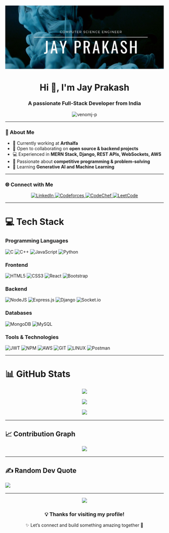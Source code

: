 ![logo](https://github.com/VENOMJ-P/VENOMJ-P/blob/master/Black%20White%20Modern%20Offline%20Twitch%20Banner.jpg)

<h1 align="center">Hi 👋, I'm Jay Prakash</h1>
<h3 align="center">A passionate Full-Stack Developer from India</h3>

<p align="center">
  <img src="https://komarev.com/ghpvc/?username=venomj-p&label=Profile%20views&color=0e75b6&style=flat" alt="venomj-p" />
</p>

---

### 🚀 About Me
- 🔭 Currently working at **Arthalfa**
- 👯 Open to collaborating on **open source & backend projects**
- 💻 Experienced in **MERN Stack, Django, REST APIs, WebSockets, AWS**
- 🎯 Passionate about **competitive programming & problem-solving**
- 🌱 Learning **Generative AI and Machine Learning**

---

### 🌐 Connect with Me  

<p align="center">
  <a href="https://linkedin.com/in/jay-prakash-0b0b371b2" target="_blank">
    <img src="https://img.shields.io/badge/LinkedIn-0A66C2?style=for-the-badge&logo=linkedin&logoColor=white" alt="LinkedIn"/>
  </a>
  <a href="https://codeforces.com/profile/venom_jp" target="_blank">
    <img src="https://img.shields.io/badge/Codeforces-445f9d?style=for-the-badge&logo=codeforces&logoColor=white" alt="Codeforces"/>
  </a>
  <a href="https://www.codechef.com/users/jay1234venom" target="_blank">
    <img src="https://img.shields.io/badge/CodeChef-5B4638?style=for-the-badge&logo=codechef&logoColor=white" alt="CodeChef"/>
  </a>
  <a href="https://leetcode.com/u/venommjp/" target="_blank">
    <img src="https://img.shields.io/badge/LeetCode-F89F1B?style=for-the-badge&logo=leetcode&logoColor=white" alt="LeetCode"/>
  </a>
</p>

---

# 💻 Tech Stack

### Programming Languages  
![C](https://img.shields.io/badge/c-%2300599C.svg?style=for-the-badge&logo=c&logoColor=white) 
![C++](https://img.shields.io/badge/c++-%2300599C.svg?style=for-the-badge&logo=c%2B%2B&logoColor=white) 
![JavaScript](https://img.shields.io/badge/javascript-%23323330.svg?style=for-the-badge&logo=javascript&logoColor=%23F7DF1E) 
![Python](https://img.shields.io/badge/python-3670A0?style=for-the-badge&logo=python&logoColor=ffdd54)

### Frontend  
![HTML5](https://img.shields.io/badge/html5-%23E34F26.svg?style=for-the-badge&logo=html5&logoColor=white) 
![CSS3](https://img.shields.io/badge/css3-%231572B6.svg?style=for-the-badge&logo=css3&logoColor=white) 
![React](https://img.shields.io/badge/react-%2320232a.svg?style=for-the-badge&logo=react&logoColor=%2361DAFB) 
![Bootstrap](https://img.shields.io/badge/bootstrap-%23563D7C.svg?style=for-the-badge&logo=bootstrap&logoColor=white)

### Backend  
![NodeJS](https://img.shields.io/badge/node.js-6DA55F?style=for-the-badge&logo=node.js&logoColor=white) 
![Express.js](https://img.shields.io/badge/express.js-%23404d59.svg?style=for-the-badge&logo=express&logoColor=%2361DAFB) 
![Django](https://img.shields.io/badge/django-%23092E20.svg?style=for-the-badge&logo=django&logoColor=white) 
![Socket.io](https://img.shields.io/badge/Socket.io-black?style=for-the-badge&logo=socket.io&badgeColor=010101)

### Databases  
![MongoDB](https://img.shields.io/badge/MongoDB-%234ea94b.svg?style=for-the-badge&logo=mongodb&logoColor=white) 
![MySQL](https://img.shields.io/badge/mysql-%2300f.svg?style=for-the-badge&logo=mysql&logoColor=white)

### Tools & Technologies  
![JWT](https://img.shields.io/badge/JWT-black?style=for-the-badge&logo=JSON%20web%20tokens) 
![NPM](https://img.shields.io/badge/NPM-%23000000.svg?style=for-the-badge&logo=npm&logoColor=white) 
![AWS](https://img.shields.io/badge/AWS-%23FF9900.svg?style=for-the-badge&logo=amazon-aws&logoColor=white) 
![GIT](https://img.shields.io/badge/Git-fc6d26?style=for-the-badge&logo=git&logoColor=white) 
![LINUX](https://img.shields.io/badge/Linux-FCC624?style=for-the-badge&logo=linux&logoColor=black) 
![Postman](https://img.shields.io/badge/Postman-FF6C37?style=for-the-badge&logo=postman&logoColor=white)

---

# 📊 GitHub Stats  

<div align="center">

![](https://github-readme-stats.vercel.app/api?username=venomj-p&theme=radical&hide_border=false&count_private=true) 

![](https://github-readme-streak-stats.herokuapp.com/?user=venomj-p&theme=radical&hide_border=false)  

![](https://github-readme-stats.vercel.app/api/top-langs/?username=venomj-p&theme=radical&hide_border=false&include_all_commits=true&count_private=true&layout=compact)

</div>

---

## 📈 Contribution Graph  
<div align="center">
  
![](https://github-readme-activity-graph.vercel.app/graph?username=venomj-p&theme=react-dark&hide_border=true&area=true)

</div>

---

## ✍️ Random Dev Quote  
![](https://quotes-github-readme.vercel.app/api?type=horizontal&theme=radical)

---

<div align="center">

[![](https://visitcount.itsvg.in/api?id=venomj-p&icon=0&color=0)](https://visitcount.itsvg.in)

### 💡 Thanks for visiting my profile!  
✨ Let’s connect and build something amazing together 🚀  

</div>
